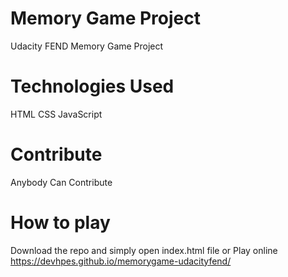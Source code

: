 # Memory Game Project
Udacity FEND Memory Game Project

# Technologies Used
HTML
CSS
JavaScript

# Contribute
Anybody Can Contribute

# How to play
Download the repo and simply open index.html file or Play online https://devhpes.github.io/memorygame-udacityfend/
